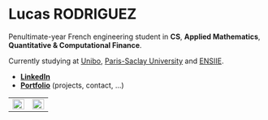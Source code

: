 # Lucas RODRIGUEZ

Penultimate-year French engineering student in **CS**, **Applied Mathematics**, **Quantitative & Computational Finance**.

Currently studying at [Unibo](https://www.unibo.it/), [Paris-Saclay University](https://www.universite-paris-saclay.fr/en) and [ENSIIE](https://www.ensiie.fr/).

- **[LinkedIn](https://linkedin.com/in/lcsrodriguez)** 
- **[Portfolio](https://lcsrodriguez.github.io/)** (projects, contact, ...)

<table>
  <tr><td valign="top" width="50%">
    <img src="https://github-readme-stats.vercel.app/api?username=lcsrodriguez&show_icons=true&count_private=true&hide_border=true" align="left" style="width: 100%" /> 
  </td>
  <td valign="top" width="50%">
    <img src="https://github-readme-stats.vercel.app/api/top-langs/?username=lcsrodriguez&hide=html,css&exclude_repo=ENSIIE_S2_PROJET_MATHS&hide_border=true&layout=compact&langs_count=6" align="left" style="width: 100%" />
  </td>
 </tr>
</table>  
